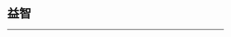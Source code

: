 # 益智
---

<ResourceTip/>

<ResourceItem/>


<style scoped>
.content:not(.custom) {
    max-width: 100%;
}
</style>

